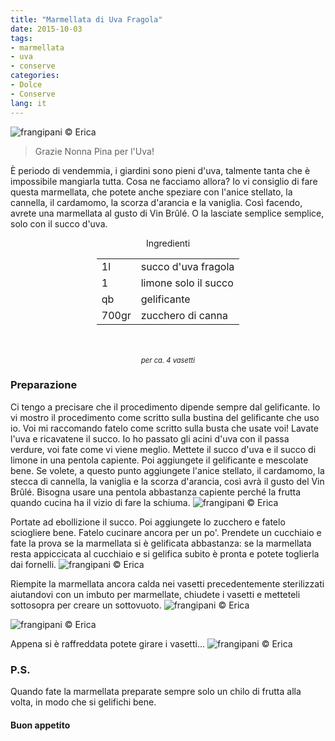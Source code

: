 ```yaml
---
title: "Marmellata di Uva Fragola"
date: 2015-10-03
tags:
- marmellata
- uva
- conserve
categories:
- Dolce
- Conserve
lang: it
---
```

![](header.jpg "frangipani © Erica")

> Grazie Nonna Pina per l'Uva!

È periodo di vendemmia, i giardini sono pieni d'uva, talmente tanta che è impossibile mangiarla tutta. Cosa ne facciamo allora? Io vi consiglio di fare questa marmellata, che potete anche speziare con l'anice stellato, la cannella, il cardamomo, la scorza d'arancia e la vaniglia. Così facendo, avrete una marmellata al gusto di Vin Brûlé. O la lasciate semplice semplice, solo con il succo d'uva.


<div id="wrapper" style="text-align: center">
  <div id="yourdiv" style="display: inline-block;">
    <div class="ingredients">
      <div class="ingredients-title">Ingredienti</div>
      <table>
        <tbody>
          <tr>
            <td>1l</td>
            <td>succo d'uva fragola</td>
          </tr>
          <tr>
            <td>1</td>
            <td>limone solo il succo</td>
          </tr>
          <tr>
            <td>qb</td>
            <td>gelificante</td>
          </tr>
          <tr>
            <td>700gr</td>
            <td>zucchero di canna</td>          
          </tr>
        </tbody>
      </table>
      <br></br>
      <i class="pull-right" style="font-size: 80%;">per ca. 4 vasetti</i>
    </div>
  </div>
</div>


<h3>
  <font color="grey">
    <i class="fa fa-cogs"></i>
  </font> Preparazione
</h3>

Ci tengo a precisare che il procedimento dipende sempre dal gelificante. Io vi mostro il procedimento come scritto sulla bustina del gelificante che uso io. Voi mi raccomando fatelo come scritto sulla busta che usate voi!
Lavate l'uva e ricavatene il succo. Io ho passato gli acini d'uva con il passa verdure, voi fate come vi viene meglio. Mettete il succo d'uva e il succo di limone in una pentola capiente. Poi aggiungete il gelificante e mescolate bene. Se volete, a questo punto aggiungete l'anice stellato, il cardamomo, la stecca di cannella, la vaniglia e la scorza d'arancia, così avrà il gusto del Vin Brûlé. Bisogna usare una pentola abbastanza capiente perché la frutta quando cucina ha il vizio di fare la schiuma.
![](pentola.jpg "frangipani © Erica")

Portate ad ebollizione il succo. Poi aggiungete lo zucchero e fatelo sciogliere bene.
Fatelo cucinare ancora per un po'. Prendete un cucchiaio e fate la prova se la marmellata si è gelificata abbastanza: se la marmellata resta appiccicata al cucchiaio e si gelifica subito è pronta e potete toglierla dai fornelli.
![](gelificata.jpg "frangipani © Erica")

Riempite la marmellata ancora calda nei vasetti precedentemente sterilizzati aiutandovi con un imbuto per marmellate, chiudete i vasetti e metteteli sottosopra per creare un sottovuoto.
![](invasare.jpg "frangipani © Erica")

![](vasetti.jpg "frangipani © Erica")

Appena si è raffreddata potete girare i vasetti...
![](risultato.jpg "frangipani © Erica")


<h3>
  <font color="#FFCC00">
    <i class="fa fa-lightbulb-o"></i>
  </font> P.S.
</h3>

Quando fate la marmellata preparate sempre solo un chilo di frutta alla volta, in modo che si gelifichi bene.

<h4>Buon appetito
  <font color="red">
    <i class="fa fa-smile-o"></i>
  </font>
</h4>